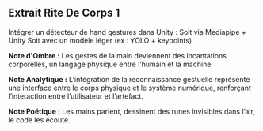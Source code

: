 ## Extrait Rite De Corps 1

Intégrer un détecteur de hand gestures dans Unity : Soit via Mediapipe + Unity Soit avec un modèle léger (ex : YOLO + keypoints)

**Note d'Ombre :** Les gestes de la main deviennent des incantations corporelles, un langage physique entre l’humain et la machine.

**Note Analytique :** L’intégration de la reconnaissance gestuelle représente une interface entre le corps physique et le système numérique, renforçant l’interaction entre l’utilisateur et l’artefact.

**Note Poétique :** Les mains parlent, dessinent des runes invisibles dans l’air, le code les écoute.
